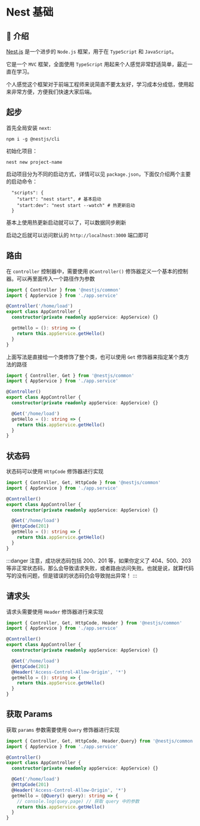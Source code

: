 # Nest 基础

## 🤗 介绍

[Nest.js](https://github.com/nestjs/nest) 是一个进步的 `Node.js` 框架，用于在 `TypeScript` 和 `JavaScript`。

它是一个 `MVC` 框架，全面使用 `TypeScript` 用起来个人感觉非常舒适简单，最近一直在学习。

个人感觉这个框架对于前端工程师来说简直不要太友好，学习成本分成低，使用起来非常方便，方便我们快速大家后端。

## 起步

首先全局安装 `next`:

```shell
npm i -g @nestjs/cli
```

初始化项目：

```shell
nest new project-name
```

启动项目分为不同的启动方式，详情可以见 `package.json`，下面仅介绍两个主要的启动命令：

```shell
  "scripts": {
    "start": "nest start", # 基本启动
    "start:dev": "nest start --watch" # 热更新启动
  }
```

基本上使用热更新启动就可以了，可以数据同步刷新

启动之后就可以访问默认的 `http://localhost:3000` 端口即可

## 路由

在 `controller` 控制器中，需要使用 `@Controller()` 修饰器定义一个基本的控制器。可以再里面传入一个路径作为参数

```ts
import { Controller } from '@nestjs/common'
import { AppService } from './app.service'

@Controller('/home/load')
export class AppController {
  constructor(private readonly appService: AppService) {}

  getHello = (): string => {
    return this.appService.getHello()
  }
}
```

上面写法是直接给一个类修饰了整个类，也可以使用 `Get` 修饰器来指定某个类方法的路径

```ts
import { Controller, Get } from '@nestjs/common'
import { AppService } from './app.service'

@Controller()
export class AppController {
  constructor(private readonly appService: AppService) {}

  @Get('/home/load')
  getHello = (): string => {
    return this.appService.getHello()
  }
}
```

## 状态码

状态码可以使用 `HttpCode` 修饰器进行实现

```ts
import { Controller, Get, HttpCode } from '@nestjs/common'
import { AppService } from './app.service'

@Controller()
export class AppController {
  constructor(private readonly appService: AppService) {}

  @Get('/home/load')
  @HttpCode(201)
  getHello = (): string => {
    return this.appService.getHello()
  }
}
```

:::danger
注意，成功状态码包括 200、201 等，如果你定义了 404、500、203 等非正常状态码，那么会导致请求失败，或者路由访问失败。也就是说，就算代码写的没有问题，但是错误的状态码仍会导致抛出异常！
:::

## 请求头

请求头需要使用 `Header` 修饰器进行来实现

```ts
import { Controller, Get, HttpCode, Header } from '@nestjs/common'
import { AppService } from './app.service'

@Controller()
export class AppController {
  constructor(private readonly appService: AppService) {}

  @Get('/home/load')
  @HttpCode(201)
  @Header('Access-Control-Allow-Origin', '*')
  getHello = (): string => {
    return this.appService.getHello()
  }
}
```

## 获取 Params

获取 `params` 参数需要使用 `Query` 修饰器进行实现

```ts
import { Controller, Get, HttpCode, Header,Query} from '@nestjs/common'
import { AppService } from './app.service'

@Controller()
export class AppController {
  constructor(private readonly appService: AppService) {}

  @Get('/home/load')
  @HttpCode(201)
  @Header('Access-Control-Allow-Origin', '*')
  getHello = (@Query() query): string => {
    // console.log(quey.page) // 获取 query 中的参数
    return this.appService.getHello()
  }
}
```
